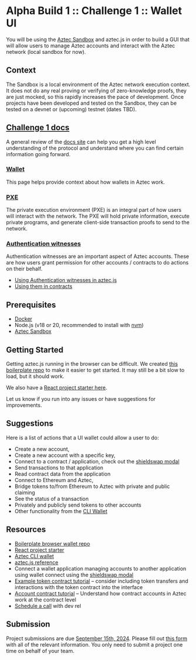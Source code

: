 # Alpha Build 1 :: Challenge 1 :: Wallet UI

You will be using the [Aztec Sandbox](https://docs.aztec.network/guides/developer_guides/getting_started/quickstart) and aztec.js in order to build a GUI that will allow users to manage Aztec accounts and interact with the Aztec network (local sandbox for now).

## Context

The Sandbox is a local environment of the Aztec network execution context. It does not do any real proving or verifying of zero-knowledge proofs, they are just mocked, so this rapidly increases the pace of development. Once projects have been developed and tested on the Sandbox, they can be tested on a devnet or (upcoming) testnet (dates TBD).

## [Challenge 1 docs](https://docs.aztec.network)

A general review of the [docs site](https://docs.aztec.network) can help you get a high level understanding of the protocol and understand where you can find certain information going forward.

### [Wallet](https://docs.aztec.network/aztec/concepts/wallets/architecture)

This page helps provide context about how wallets in Aztec work.

### [PXE](https://docs.aztec.network/aztec/concepts/pxe)

The private execution environment (PXE) is an integral part of how users will interact with the network. The PXE will hold private information, execute private programs, and generate client-side transaction proofs to send to the network.

### [Authentication witnesses](https://docs.aztec.network/guides/developer_guides/smart_contracts/writing_contracts/authwit)

Authentication witnesses are an important aspect of Aztec accounts. These are how users grant permission for other accounts / contracts to do actions on their behalf.

- [Using Authentication witnesses in aztec.js](https://docs.aztec.network/guides/developer_guides/js_apps/authwit)
- [Using them in contracts](https://docs.aztec.network/guides/developer_guides/smart_contracts/writing_contracts/authwit#usage)

## Prerequisites

- [Docker](https://docs.docker.com/get-docker/)
- Node.js (v18 or 20, recommended to install with [nvm](https://github.com/nvm-sh/nvm))
- [Aztec Sandbox](https://docs.aztec.network/guides/developer_guides/getting_started/quickstart)

## Getting Started

Getting aztec.js running in the browser can be difficult. We created [this boilerplate repo](https://github.com/critesjosh/aztec-wallet-ui-starter) to make it easier to get started. It may still be a bit slow to load, but it should work.

We also have a [React project starter here](https://github.com/AztecProtocol/aztec-packages/tree/master/boxes/boxes/react).

Let us know if you run into any issues or have suggestions for improvements.

## Suggestions

Here is a list of actions that a UI wallet could allow a user to do:

- Create a new account,
- Create a new account with a specific key,
- Connect to a contract / application, check out the [shieldswap modal](https://docs.shieldswap.org/modal)
- Send transactions to that application
- Read contract data from the application
- Connect to Ethereum and Aztec,
- Bridge tokens to/from Ethereum to Aztec with private and public claiming
- See the status of a transaction
- Privately and publicly send tokens to other accounts
- Other functionality from the [CLI Wallet](https://github.com/AztecProtocol/aztec-packages/tree/master/yarn-project/cli-wallet)

## Resources

- [Boilerplate browser wallet repo](https://github.com/critesjosh/aztec-wallet-ui-starter)
- [React project starter](https://github.com/AztecProtocol/aztec-packages/tree/master/boxes/boxes/react)
- [Aztec CLI wallet](https://github.com/AztecProtocol/aztec-packages/tree/master/yarn-project/cli-wallet)
- [aztec.js reference](https://docs.aztec.network/reference/developer_references/aztecjs/aztec-js)
- Connect a wallet application managing accounts to another application using wallet connect using the [shieldswap modal](https://docs.shieldswap.org/modal)
- [Example token contract tutorial](https://docs.aztec.network/tutorials/codealong/contract_tutorials/token_contract) – consider including token transfers and interactions with the token contract into the interface
- [Account contract tutorial](https://docs.aztec.network/tutorials/codealong/contract_tutorials/write_accounts_contract) – Understand how contract accounts in Aztec work at the contract level
- [Schedule a call](https://calendly.com/josh-aztec/30min) with dev rel

## Submission

Project submissions are due [September 15th, 2024](https://forms.gle/VBbL8wA4f3an227M7). Please fill out [this form](https://forms.gle/VBbL8wA4f3an227M7) with all of the relevant information. You only need to submit a project one time on behalf of your team.
